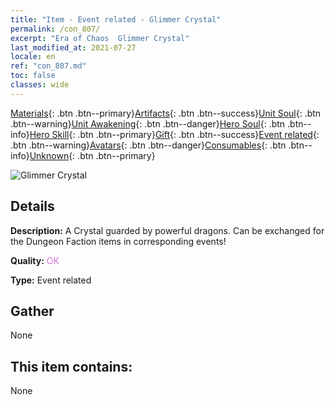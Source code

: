 ```yaml
---
title: "Item - Event related - Glimmer Crystal"
permalink: /con_807/
excerpt: "Era of Chaos  Glimmer Crystal"
last_modified_at: 2021-07-27
locale: en
ref: "con_807.md"
toc: false
classes: wide
---
```

 [Materials](/Items/){: .btn .btn--primary}[Artifacts](/Items/Artifacts/){: .btn .btn--success}[Unit Soul](/Items/UnitSoul/){: .btn .btn--warning}[Unit Awakening](/Items/UnitAwakening/){: .btn .btn--danger}[Hero Soul](/Items/HeroSoul/){: .btn .btn--info}[Hero Skill](/Items/HeroSkill/){: .btn .btn--primary}[Gift](/Items/Gift/){: .btn .btn--success}[Event related](/Items/Events/){: .btn .btn--warning}[Avatars](/Items/Avatars/){: .btn .btn--danger}[Consumables](/Items/Consumables/){: .btn .btn--info}[Unknown](/Items/Unknown/){: .btn .btn--primary}

 ![Glimmer Crystal](/images/t/i_3065.png)

## Details
 **Description:** A Crystal guarded by powerful dragons. Can be exchanged for the Dungeon Faction items in corresponding events!

 **Quality:** <span style="color: #DA70D6">OK</span>

 **Type:** Event related

## Gather

  None

## This item contains:

  None

